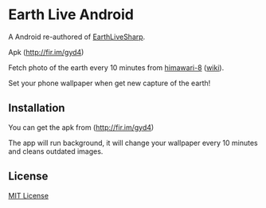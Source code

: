Earth Live Android
=======
A Android re-authored of [EarthLiveSharp](https://github.com/bitdust/EarthLiveSharp).

Apk (http://fir.im/gyd4)

Fetch photo of the earth every 10 minutes from [himawari-8](http://himawari8.nict.go.jp/) ([wiki](https://en.wikipedia.org/wiki/Himawari_8)).

Set your phone wallpaper when get new capture of the earth!

## Installation

You can get the apk from (http://fir.im/gyd4)

The app will run background, it will change your wallpaper every 10 minutes and cleans outdated images.

## License

[MIT License](LICENSE)
